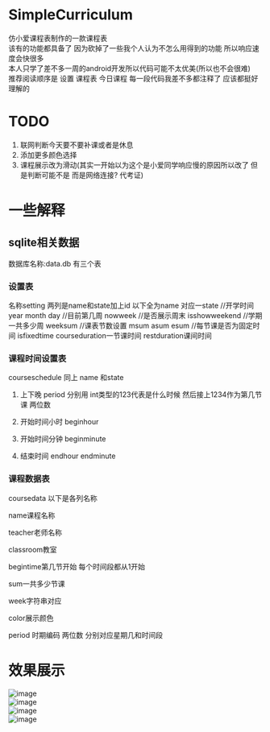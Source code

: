 # SimpleCurriculum
仿小爱课程表制作的一款课程表  
该有的功能都具备了 因为砍掉了一些我个人认为不怎么用得到的功能 所以响应速度会快很多  
本人只学了差不多一周的android开发所以代码可能不太优美(所以也不会很难)  
推荐阅读顺序是 设置 课程表 今日课程 每一段代码我差不多都注释了 应该都挺好理解的
# TODO
1. 联网判断今天要不要补课或者是休息
2. 添加更多颜色选择
3. 课程展示改为滑动(其实一开始以为这个是小爱同学响应慢的原因所以改了 但是判断可能不是 而是网络连接? 代考证)
# 一些解释
## sqlite相关数据
数据库名称:data.db
有三个表
### 设置表
名称setting 两列是name和state加上id 以下全为name 对应一state
//开学时间
year
month
day
//目前第几周
nowweek
//是否展示周末
isshowweekend
//学期一共多少周
weeksum
//课表节数设置
msum
asum
esum
//每节课是否为固定时间
isfixedtime
courseduration一节课时间
restduration课间时间

### 课程时间设置表

courseschedule 同上 name 和state

1. 上下晚 period 分别用 int类型的123代表是什么时候 然后接上1234作为第几节课 两位数

2. 开始时间小时 beginhour

3. 开始时间分钟 beginminute

4. 结束时间 endhour endminute

### 课程数据表

coursedata 以下是各列名称

name课程名称

teacher老师名称

classroom教室

begintime第几节开始 每个时间段都从1开始

sum一共多少节课

week字符串对应

color展示颜色

period 时期编码  两位数 分别对应星期几和时间段
# 效果展示
![image](https://github.com/YBYCS/SimpleCurriculum/blob/master/images/today.jpg)  
![image](https://github.com/YBYCS/SimpleCurriculum/blob/master/images/kcb.jpg)  
![image](https://github.com/YBYCS/SimpleCurriculum/blob/master/images/setting.jpg)  
![image](https://github.com/YBYCS/SimpleCurriculum/blob/master/images/setting2.jpg)  
